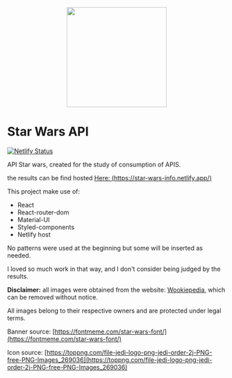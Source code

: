 <div align="center">
  <a href="https://github.com/marlonveiga-santos/starwars-api">
    <img src="./src/assets/star.png" width="230">
  </a>
</div>

# Star Wars API

[![Netlify Status](https://api.netlify.com/api/v1/badges/d7f92dd0-24fd-4541-8589-564ff1346fac/deploy-status)](https://app.netlify.com/sites/star-wars-info/deploys)


API Star wars, created for the study of consumption of APIS.

the results can be find hosted [Here: (https://star-wars-info.netlify.app/)](https://star-wars-info.netlify.app/)

This project make use of: 

- React
- React-router-dom
- Material-UI
- Styled-components
- Netlify host

No patterns were used at the beginning but some will be inserted as needed.

I loved so much work in that way, and I don't consider being judged by the results.

**Disclaimer:** all images were obtained from the website: [Wookiepedia](https://starwars.fandom.com/wiki/Main_Page), which can be removed without notice.

All images belong to their respective owners and are protected under legal terms.

Banner source: [https://fontmeme.com/star-wars-font/](https://fontmeme.com/star-wars-font/)

Icon source: [https://toppng.com/file-jedi-logo-png-jedi-order-2j-PNG-free-PNG-Images_269036](https://toppng.com/file-jedi-logo-png-jedi-order-2j-PNG-free-PNG-Images_269036)

